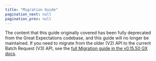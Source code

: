 ```yaml
---
title: "Migration Guide"
pagination_next: null
pagination_prev: null
---
```


The content that this guide originally covered has been fully deprecated from the Great Expectations codebase, and this guide will no longer be maintained.  If you need to migrate from the older (V2) API to the current Batch Request (V3) API, see the [full Migration guide in the v0.15.50 GX docs](/docs/0.15.50/guides/miscellaneous/migration_guide).